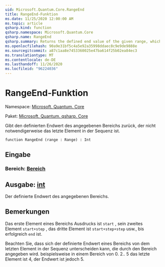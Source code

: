 ```yaml
---
uid: Microsoft.Quantum.Core.RangeEnd
title: RangeEnd-Funktion
ms.date: 11/25/2020 12:00:00 AM
ms.topic: article
qsharp.kind: function
qsharp.namespace: Microsoft.Quantum.Core
qsharp.name: RangeEnd
qsharp.summary: Returns the defined end value of the given range, which is not necessarily the last element in the sequence.
ms.openlocfilehash: 90a9e31bf5c4a5e92a35998ddaec8c9e9de9888e
ms.sourcegitcommit: a87c1aa8e7453360025e47ba614f25b02ea84ec3
ms.translationtype: MT
ms.contentlocale: de-DE
ms.lasthandoff: 11/26/2020
ms.locfileid: "96224036"
---
```

# <a name="rangeend-function"></a>RangeEnd-Funktion

Namespace: [Microsoft. Quantum. Core](xref:Microsoft.Quantum.Core)

Paket: [Microsoft. Quantum. qsharp. Core](https://nuget.org/packages/Microsoft.Quantum.QSharp.Core)


Gibt den definierten Endwert des angegebenen Bereichs zurück, der nicht notwendigerweise das letzte Element in der Sequenz ist.

```qsharp
function RangeEnd (range : Range) : Int
```


## <a name="input"></a>Eingabe

### <a name="range--range"></a>Bereich: [Bereich](xref:microsoft.quantum.lang-ref.range)





## <a name="output--int"></a>Ausgabe: [int](xref:microsoft.quantum.lang-ref.int)

Der definierte Endwert des angegebenen Bereichs.

## <a name="remarks"></a>Bemerkungen

Das erste Element eines Bereichs Ausdrucks ist `start` , sein zweites Element `start+step` , das dritte Element ist `start+step+step` usw., bis erfolgreich `end` ist.

Beachten Sie, dass sich der definierte Endwert eines Bereichs von dem letzten Element in der Sequenz unterscheiden kann, die durch den Bereich angegeben wird. beispielsweise in einem Bereich von 0. 2.. 5 das letzte Element ist 4, der Endwert ist jedoch 5.